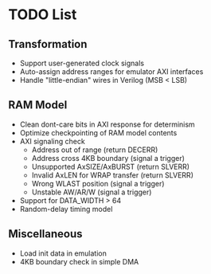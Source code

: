# TODO List

## Transformation

- Support user-generated clock signals
- Auto-assign address ranges for emulator AXI interfaces
- Handle "little-endian" wires in Verilog (MSB < LSB)

## RAM Model

- Clean dont-care bits in AXI response for determinism
- Optimize checkpointing of RAM model contents
- AXI signaling check
    - Address out of range (return DECERR)
    - Address cross 4KB boundary (signal a trigger)
    - Unsupported AxSIZE/AxBURST (return SLVERR)
    - Invalid AxLEN for WRAP transfer (return SLVERR)
    - Wrong WLAST position (signal a trigger)
    - Unstable AW/AR/W (signal a trigger)
- Support for DATA_WIDTH > 64
- Random-delay timing model

## Miscellaneous

- Load init data in emulation
- 4KB boundary check in simple DMA
